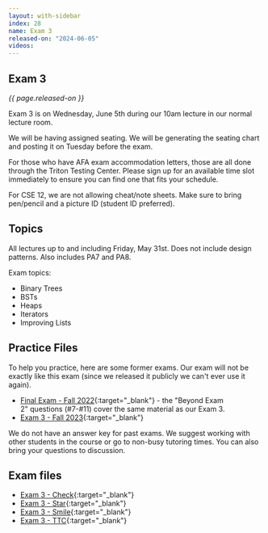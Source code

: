 ```yaml
---
layout: with-sidebar
index: 28
name: Exam 3
released-on: "2024-06-05"
videos:
---
```


## Exam 3

_{{ page.released-on }}_

Exam 3 is on Wednesday, June 5th during our 10am lecture in our normal lecture room.

We will be having assigned seating. We will be generating the seating chart and posting it on Tuesday before the exam.

For those who have AFA exam accommodation letters, those are all done through the Triton Testing Center. Please sign up for an available time slot immediately to ensure you can find one that fits your schedule.

For CSE 12, we are not allowing cheat/note sheets. Make sure to bring pen/pencil and a picture ID (student ID preferred).

## Topics

All lectures up to and including Friday, May 31st. Does not include design patterns. Also includes PA7 and PA8.

Exam topics:
- Binary Trees
- BSTs
- Heaps
- Iterators
- Improving Lists 

## Practice Files

To help you practice, here are some former exams. Our exam will not be exactly like this exam (since we released it publicly we can't ever use it again).

- [Final Exam - Fall 2022](https://drive.google.com/file/d/138x4Mx1-Q4pJar00vS8v1oxugTj8Jj1o/view?usp=sharing){:target="_blank"} - the "Beyond Exam 2" questions (#7-#11) cover the same material as our Exam 3.
- [Exam 3 - Fall 2023](https://drive.google.com/file/d/1E4AfxVSrxpWtUi5WOmR5aM76plVjgJPu/view?usp=sharing){:target="_blank"}

We do not have an answer key for past exams. We suggest working with other students in the course or go to non-busy tutoring times. You can also bring your questions to discussion.

## Exam files

- [Exam 3 - Check](https://github.com/ucsd-cse12-sp24/ucsd-cse12-sp24.github.io/blob/main/_lectures/exam3/Exam%203%20Check.pdf){:target="_blank"}
- [Exam 3 - Star](https://github.com/ucsd-cse12-sp24/ucsd-cse12-sp24.github.io/blob/main/_lectures/exam3/Exam%203%20Star.pdf){:target="_blank"}
- [Exam 3 - Smile](https://github.com/ucsd-cse12-sp24/ucsd-cse12-sp24.github.io/blob/main/_lectures/exam3/Exam%203%20Smile.pdf){:target="_blank"}
- [Exam 3 - TTC](https://github.com/ucsd-cse12-sp24/ucsd-cse12-sp24.github.io/blob/main/_lectures/exam3/Exam%203%20Smile%20-%20TTC.pdf){:target="_blank"}
